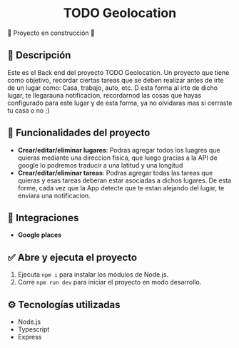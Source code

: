 <h1 align="center">TODO Geolocation</h1>

:construction: Proyecto en construcción :construction:

## :page_with_curl: Descripción

Este es el Back end del proyecto TODO Geolocation. Un proyecto que tiene como objetivo, recordar ciertas tareas que se deben realizar antes de irte de un lugar como: Casa, trabajo, auto, etc. D esta forma al irte de dicho lugar, te llegarauna notificacion, recordarnod las cosas que hayas configurado para este lugar y de esta forma, ya no olvidaras mas si cerraste tu casa o no ;)

## :hammer: Funcionalidades del proyecto

- **Crear/editar/eliminar lugares**: Podras agregar todos los luagres que quieras mediante una direccion fisica, que luego gracias a la API de google lo podremos traducir a una latitud y una longitud
- **Crear/editar/eliminar tareas**: Podras agregar todas las tareas que quieras y esas tareas deberan estar asociadas a dichos lugares. De esta forme, cada vez que la App detecte que te estan alejando del lugar, te enviara una notificacion.


## 🔗 Integraciones

- **Google places**

## ✅ Abre y ejecuta el proyecto

1. Ejecuta `npm i` para instalar los módulos de Node.js.
2. Corre `npm run dev` para iniciar el proyecto en modo desarrollo.

## :gear: Tecnologías utilizadas

- Node.js
- Typescript
- Express
